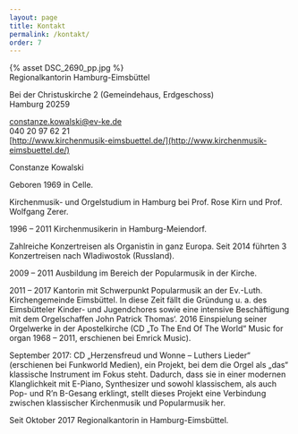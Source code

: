 ```yaml
---
layout: page
title: Kontakt
permalink: /kontakt/
order: 7
---
```


{% asset DSC_2690_pp.jpg %}  
Regionalkantorin Hamburg-Eimsbüttel

Bei der Christuskirche 2 (Gemeindehaus, Erdgeschoss)  
Hamburg	20259

constanze.kowalski@ev-ke.de  
040 20 97 62 21  
[http://www.kirchenmusik-eimsbuettel.de/](http://www.kirchenmusik-eimsbuettel.de/)  


Constanze Kowalski

Geboren 1969 in Celle.

Kirchenmusik- und Orgelstudium in Hamburg bei Prof. Rose Kirn und Prof. Wolfgang Zerer.

1996 – 2011 Kirchenmusikerin in Hamburg-Meiendorf.

Zahlreiche Konzertreisen als Organistin in ganz Europa. Seit 2014 führten 3 Konzertreisen nach Wladiwostok (Russland).

2009 – 2011 Ausbildung im Bereich der Popularmusik in der Kirche.

2011 – 2017 Kantorin mit Schwerpunkt Popularmusik an der Ev.-Luth. Kirchengemeinde Eimsbüttel. In diese Zeit fällt die Gründung u. a. des Eimsbütteler Kinder- und Jugendchores sowie eine intensive Beschäftigung mit dem Orgelschaffen John Patrick Thomas‘. 2016 Einspielung seiner Orgelwerke in der Apostelkirche (CD „To The End Of The World“ Music for organ 1968 – 2011, erschienen bei Emrick Music).

September 2017: CD „Herzensfreud und Wonne – Luthers Lieder“ (erschienen bei Funkworld Medien), ein Projekt, bei dem die Orgel als „das“ klassische Instrument im Fokus steht. Dadurch, dass sie in einer modernen Klanglichkeit mit E-Piano, Synthesizer und sowohl klassischem, als auch Pop- und R’n B-Gesang erklingt, stellt dieses Projekt eine Verbindung zwischen klassischer Kirchenmusik und Popularmusik her.

Seit Oktober 2017 Regionalkantorin in Hamburg-Eimsbüttel.
